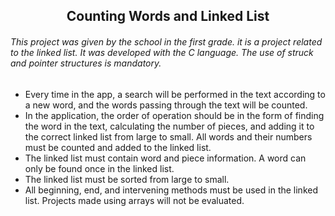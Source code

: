 

<h2 align="center">Counting Words and Linked List</h2>
<h6>This project was given by the school in the first grade. it is a project related to the linked list. It was developed with the C language. The use of struck and pointer structures is mandatory.</h6>



<ul>
  <li>Every time in the app, a search will be performed in the text according to a new word, and the words passing through the text will be counted.</li>
  <li>In the application, the order of operation should be in the form of finding the word in the text, calculating the number of pieces, and adding it to the correct linked list from large to small. All words and their numbers must be counted and added to the linked list.</li>
  <li>The linked list must contain word and piece information. A word can only be found once in the linked list.</li>
  <li>The linked list must be sorted from large to small.</li>
  <li>All beginning, end, and intervening methods must be used in the linked list. Projects made using arrays will not be evaluated.</li>
</ul>
